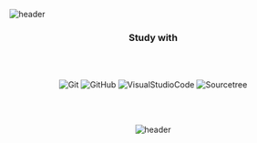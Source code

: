 ![header](https://capsule-render.vercel.app/api?type=slice&color=gradient&height=180&text=WELCOME&fontSize=90&fontAlign=60&rotate=13&animation=twinkling)

<div align=center>

### Study with

<br/>
<br/>
  
![Git](https://img.shields.io/badge/-Git-F05032?style=for-the-badge&logo=git&logoColor=ffffff)
![GitHub](https://img.shields.io/badge/-GitHub-181717?style=for-the-badge&logo=github&logoColor=ffffff)
![VisualStudioCode](https://img.shields.io/badge/-VisualStudioCode-007ACC?style=for-the-badge&logo=VisualStudioCode&logoColor=ffffff)
![Sourcetree](https://img.shields.io/badge/-Sourcetree-0052CC?style=for-the-badge&logo=sourcetree&logoColor=ffffff)  


<br/>
<br/>


![header](https://capsule-render.vercel.app/api?type=slice&color=gradient&height=180&section=footer&text=seohyuniiii&fontSize=70&fontAlign=23&fontAlignY=80)


